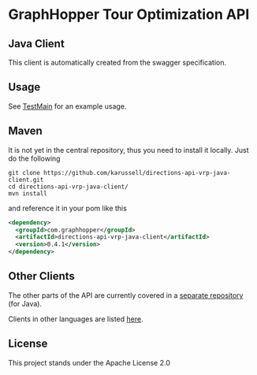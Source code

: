 # GraphHopper Tour Optimization API

## Java Client

This client is automatically created from the swagger specification.

## Usage

See [TestMain](https://github.com/karussell/directions-api-vrp-java-client/blob/master/src/main/java/io/swagger/client/TestMain.java#L27) for an example usage.

## Maven
It is not yet in the central repository, thus you need to install it locally. Just do the following

```
git clone https://github.com/karussell/directions-api-vrp-java-client.git
cd directions-api-vrp-java-client/
mvn install
```
and reference it in your pom like this

```xml
<dependency>
  <groupId>com.graphhopper</groupId>
  <artifactId>directions-api-vrp-java-client</artifactId>
  <version>0.4.1</version>
</dependency>
```

## Other Clients

The other parts of the API are currently covered in a [separate repository](https://github.com/graphhopper/directions-api-java-client) (for Java). 

Clients in other languages are listed [here](https://github.com/graphhopper/directions-api/blob/master/README.md#api-clients-and-examples).

## License

This project stands under the Apache License 2.0
